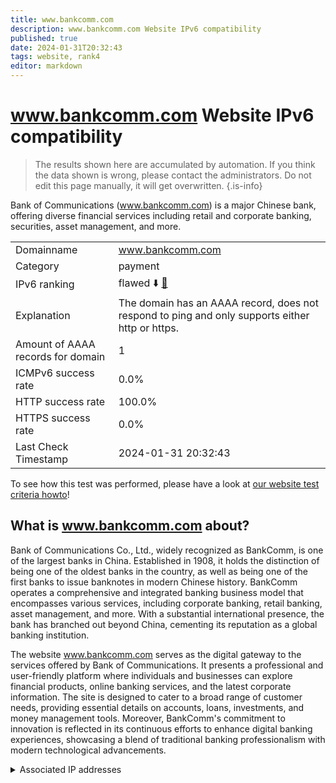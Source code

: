 ```yaml
---
title: www.bankcomm.com
description: www.bankcomm.com Website IPv6 compatibility
published: true
date: 2024-01-31T20:32:43
tags: website, rank4
editor: markdown
---
```


# www.bankcomm.com Website IPv6 compatibility

> The results shown here are accumulated by automation. If you think the data shown is wrong, please contact the administrators. 
> Do not edit this page manually, it will get overwritten.
{.is-info}

Bank of Communications (www.bankcomm.com) is a major Chinese bank, offering diverse financial services including retail and corporate banking, securities, asset management, and more.


|   |   |
| - | - |
| Domainname | www.bankcomm.com
| Category | payment |
| IPv6 ranking | flawed :arrow_down: [🔗](/howto/ranking) |
| Explanation | The domain has an AAAA record, does not respond to ping and only supports either http or https. |
| Amount of AAAA records for domain | 1 |
| ICMPv6 success rate | 0.0%|
| HTTP success rate | 100.0% |
| HTTPS success rate | 0.0% |
| Last Check Timestamp | 2024-01-31 20:32:43 |

To see how this test was performed, please have a look at [our website test criteria howto](/howto/testcriteria/website)!


## What is www.bankcomm.com about?
Bank of Communications Co., Ltd., widely recognized as BankComm, is one of the largest banks in China. Established in 1908, it holds the distinction of being one of the oldest banks in the country, as well as being one of the first banks to issue banknotes in modern Chinese history. BankComm operates a comprehensive and integrated banking business model that encompasses various services, including corporate banking, retail banking, asset management, and more. With a substantial international presence, the bank has branched out beyond China, cementing its reputation as a global banking institution.

The website www.bankcomm.com serves as the digital gateway to the services offered by Bank of Communications. It presents a professional and user-friendly platform where individuals and businesses can explore financial products, online banking services, and the latest corporate information. The site is designed to cater to a broad range of customer needs, providing essential details on accounts, loans, investments, and money management tools. Moreover, BankComm's commitment to innovation is reflected in its continuous efforts to enhance digital banking experiences, showcasing a blend of traditional banking professionalism with modern technological advancements.



<details>
<summary>Associated IP addresses</summary>

2408:8026:400:e00::3

</details>
